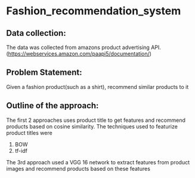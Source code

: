 # Fashion_recommendation_system

## Data collection:
The data was collected from amazons product advertising API.(https://webservices.amazon.com/paapi5/documentation/)

## Problem Statement:
Given a fashion product(such as a shirt), recommend similar products to it

## Outline of the approach:
The first 2 approaches uses product title to get features and recommend products based on cosine similarity.
The techniques used to featurize product titles were
1. BOW
2. tf-idf

The 3rd approach used a VGG 16 network to extract features from product images and recommend products based on these features
